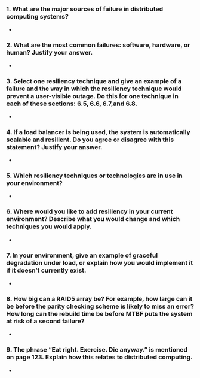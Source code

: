 ### **1. What are the major sources of failure in distributed computing systems?**

  * 

### **2. What are the most common failures: software, hardware, or human? Justify your answer.**

  * 

### **3. Select one resiliency technique and give an example of a failure and the way in which the resiliency technique would prevent a user-visible outage. Do this for one technique in each of these sections: 6.5, 6.6, 6.7,and 6.8.**

  * 

### **4. If a load balancer is being used, the system is automatically scalable and resilient. Do you agree or disagree with this statement? Justify your answer.**

  * 

### **5. Which resiliency techniques or technologies are in use in your environment?**

  * 

### **6. Where would you like to add resiliency in your current environment? Describe what you would change and which techniques you would apply.**

  * 

### **7. In your environment, give an example of graceful degradation under load, or explain how you would implement it if it doesn’t currently exist.**

  * 

### **8. How big can a RAID5 array be? For example, how large can it be before the parity checking scheme is likely to miss an error? How long can the rebuild time be before MTBF puts the system at risk of a second failure?**

  * 

### **9. The phrase “Eat right. Exercise. Die anyway.” is mentioned on page 123. Explain how this relates to distributed computing.**

  * 

